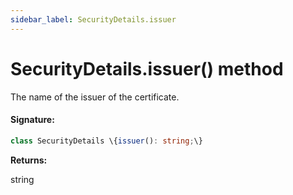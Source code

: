 ```yaml
---
sidebar_label: SecurityDetails.issuer
---
```


# SecurityDetails.issuer() method

The name of the issuer of the certificate.

#### Signature:

```typescript
class SecurityDetails \{issuer(): string;\}
```

**Returns:**

string
